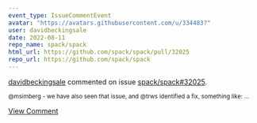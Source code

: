```yaml
---
event_type: IssueCommentEvent
avatar: "https://avatars.githubusercontent.com/u/334483?"
user: davidbeckingsale
date: 2022-08-11
repo_name: spack/spack
html_url: https://github.com/spack/spack/pull/32025
repo_url: https://github.com/spack/spack
---
```


<a href='https://github.com/davidbeckingsale' target='_blank'>davidbeckingsale</a> commented on issue <a href='https://github.com/spack/spack/pull/32025' target='_blank'>spack/spack#32025</a>.

<small>@msimberg - we have also seen that issue, and @trws identified a fix, something like:...</small>

<a href='https://github.com/spack/spack/pull/32025' target='_blank'>View Comment</a>